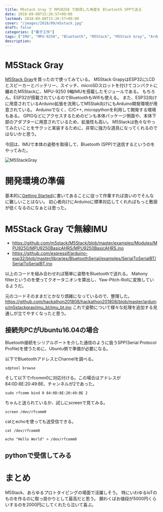 ```yaml
---
title: M5stack Gray で MPU9250 で取得した角度を Bluetooth SPPで送る
date: 2018-09-08T15:26:57+09:00
lastmod: 2018-09-08T15:26:57+09:00
cover: "/images/2018/09/m5stack.jpg"
draft: false
categories: ["電子工作"]
tags: ["IMU", "MPU-9250", "Bluetooth", "M5Stack", "M5Stack Gray", "Arduino", "ESP32"]
description: 
---
```


# M5Stack Gray
[M5Stack Gray](https://www.switch-science.com/catalog/3648/)を買ったので使ってみている。
M5Stack GrapyはESP32にLCDとスピーカーとバッテリー、スイッチ、microSDスロットを付けてコンパクトに纏めたM5Stackに、MPU-9250 9軸IMUを搭載したモジュールである。
もちろん、ESP32が搭載されているのでBluetoothもWifiも使える。
また、ESP32向けに用意されているArduino拡張を流用してM5Stak向けにもArduino開発環境が用意されている。
Arduinoでなく、C/C++, micropythonを利用して開発する環境もある。
GPIOなどにアクセスするためのピンも本体パッケージ側面や、本体下部のアダプターに用意されているため、拡張性も高い。
M5Stackは色々なやってみたいことをサクッと実装するために、非常に強力な道具になってくれるのではないかと思う。

今回は、IMUで本体の姿勢を取得して、Bluetooth (SPP)で送信するというのをやってみた。

![M5StackGray](/images/2018/09/m5stack.jpg)

# 開発環境の準備
基本的に[Getting Started](http://m5stack.com/assets/docs/index.html)に書いてあることに従って作業すれば良いのでそんなに難しいことはない。
初心者向けにArduinoに標準対応してくれればもっと敷居が低くなるのになぁとは思った。

# M5Stack Gray で無線IMU
* https://github.com/m5stack/M5Stack/blob/master/examples/Modules/MPU9250/MPU9250BasicAHRS/MPU9250BasicAHRS.ino
* https://github.com/espressif/arduino-esp32/blob/master/libraries/BluetoothSerial/examples/SerialToSerialBT/SerialToSerialBT.ino

以上のコードを組み合わせれば簡単に姿勢をBluetoothで送れる。
Mahony filterというのを使ってクオータニオンを算出し、Yaw-Pitch-Rollに変換しているようだ。

元のコードそのままだとかなり煩雑になっているので、整理した。
https://github.com/hackathon201808/hackathon201808/blob/master/arduino/m5stackgray/imu_bt/imu_bt.ino
これで姿勢について様々な処理を追加する見通しが立てやすくなったと思う。

## 接続先PCがUbuntu16.04の場合
Bluetooth接続をシリアルポートを介した通信のように扱うSPP(Serial Protocol Profile)を使うために、Ubuntu側で準備が必要になる。

以下でBluetoothアドレスとChannelを調べる。
```
sdptool browse
```
そして以下でrfcomm0に対応付ける。この場合はアドレスが84:0D:8E:20:49:BE、チャンネルが2であった。
```
sudo rfcomm bind 0 84:0D:8E:20:49:BE 2
```
ちゃんと送られているか、試しにscreenで見てみる。
```
screen /dev/rfcomm0
```
catとechoを使っても送受信できる。
```
cat /dev/rfcomm0
```
```
echo "Hello World" > /dev/rfcomm0
```

## pythonで受信してみる

# まとめ
M5Stack、あらゆるプロトタイピングの場面で活躍しそう。
特にいわゆるIoTのものを作るのに取っ掛かりとして最高だと思う。
願わくばお値段が5000円くらいするのを2000円にしてくれたら泣いて喜ぶ。